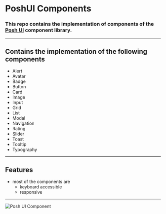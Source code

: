 # PoshUI Components

### This repo contains the implementation of components of the [Posh UI](https://github.com/hsnice16/PoshUI-Documentation) component library.

---

## Contains the implementation of the following components

- Alert
- Avatar
- Badge
- Button
- Card
- Image
- Input
- Grid
- List
- Modal
- Navigation
- Rating
- Slider
- Toast
- Tooltip
- Typography

---

## Features

- most of the components are
    + keyboard accessible
    + responsive

---

![Posh UI Component](assets/gifs/poshui-comp.gif)
